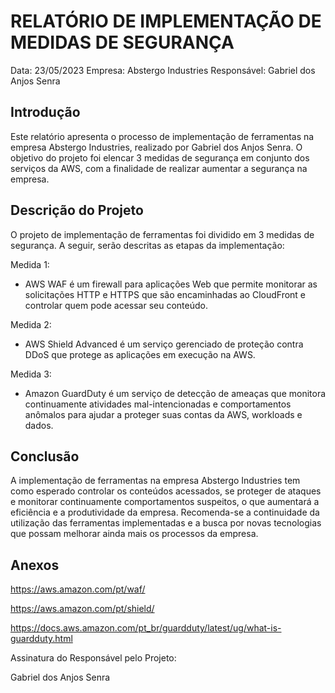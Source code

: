 # RELATÓRIO DE IMPLEMENTAÇÃO DE MEDIDAS DE SEGURANÇA

Data: 23/05/2023
Empresa: Abstergo Industries 
Responsável: Gabriel dos Anjos Senra

## Introdução
Este relatório apresenta o processo de implementação de ferramentas na empresa Abstergo Industries, realizado por Gabriel dos Anjos Senra. O objetivo do projeto foi elencar 3 medidas de segurança em conjunto dos serviços da AWS, com a finalidade de realizar aumentar a segurança na empresa.

## Descrição do Projeto
O projeto de implementação de ferramentas foi dividido em 3 medidas de segurança. A seguir, serão descritas as etapas da implementação:

Medida 1: 
- AWS WAF é um firewall para aplicações Web que permite monitorar as solicitações HTTP e HTTPS que são encaminhadas ao CloudFront e controlar quem pode acessar seu conteúdo.

Medida 2: 
- AWS Shield Advanced é um serviço gerenciado de proteção contra DDoS que protege as aplicações em execução na AWS.

Medida 3: 
- Amazon GuardDuty é um serviço de detecção de ameaças que monitora continuamente atividades mal-intencionadas e comportamentos anômalos para ajudar a proteger suas contas da AWS, workloads e dados.


## Conclusão
A implementação de ferramentas na empresa Abstergo Industries tem como esperado controlar os conteúdos acessados, se proteger de ataques e monitorar continuamente comportamentos suspeitos, o que aumentará a eficiência e a produtividade da empresa. Recomenda-se a continuidade da utilização das ferramentas implementadas e a busca por novas tecnologias que possam melhorar ainda mais os processos da empresa.

## Anexos

https://aws.amazon.com/pt/waf/ 

https://aws.amazon.com/pt/shield/ 

https://docs.aws.amazon.com/pt_br/guardduty/latest/ug/what-is-guardduty.html 


Assinatura do Responsável pelo Projeto:

Gabriel dos Anjos Senra
